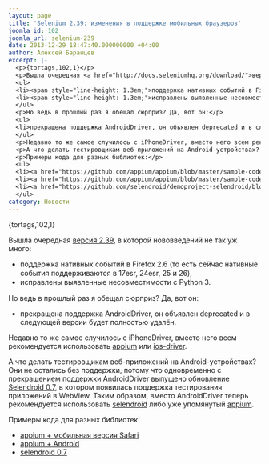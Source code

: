 ```yaml
---
layout: page
title: 'Selenium 2.39: изменения в поддержке мобильных браузеров'
joomla_id: 102
joomla_url: selenium-239
date: 2013-12-29 18:47:40.000000000 +04:00
author: Алексей Баранцев
excerpt: |-
  <p>{tortags,102,1}</p>
  <p>Вышла очередная <a href="http://docs.seleniumhq.org/download/">версия 2.39</a>, в которой нововведений не так уж много:</p>
  <ul>
  <li><span style="line-height: 1.3em;">поддержка нативных событий в Firefox 2.6 (то есть сейчас нативные события поддерживаются в </span><span style="line-height: 1.3em;">17esr, 24esr, 25 и 26</span><span style="line-height: 1.3em;">),</span></li>
  <li><span style="line-height: 1.3em;">исправлены выявленные несовместимости с Python 3.</span></li>
  </ul>
  <p>Но ведь в прошлый раз я обещал сюрприз? Да, вот он:</p>
  <ul>
  <li>прекращена поддержка AndroidDriver, он объявлен deprecated и в следующей версии будет полностью удалён.</li>
  </ul>
  <p>Недавно то же самое случилось с iPhoneDriver, вместо него всем рекомендуется использовать <a href="http://appium.io/">appium</a> или <a href="http://ios-driver.github.io/ios-driver/">ios-driver</a>.</p>
  <p>А что делать тестировщикам веб-приложений на Android-устройствах? Они не остались без поддержки, потому что одновременно с прекращением поддержки AndroidDriver выпущено обновление <a href="https://github.com/selendroid/selendroid/releases/tag/0.7.0">Selendroid 0.7</a>, в котором появилась поддержка тестирования приложений в WebView. Таким образом, вместо AndroidDriver теперь рекомендуется использовать <a href="http://selendroid.io/">selendroid</a> либо уже упомянутый <a href="http://appium.io/">appium</a>.</p>
  <p>Примеры кода для разных библиотек:</p>
  <ul>
  <li><a href="https://github.com/appium/appium/blob/master/sample-code/examples/java/junit/src/test/java/com/saucelabs/appium/SafariTest.java">appium + мобильная версия Safari</a></li>
  <li><a href="https://github.com/appium/appium/blob/master/sample-code/examples/java/junit/src/test/java/com/saucelabs/appium/AndroidWebViewTest.java">appium + Android</a></li>
  <li><a href="https://github.com/selendroid/demoproject-selendroid/blob/master/src/main/java/io/selendroid/demo/mobileweb/MobileWebTest.java">selendroid 0.7</a></li>
  </ul>
category: Новости
---
```

<p>{tortags,102,1}</p>
<p>Вышла очередная <a href="http://docs.seleniumhq.org/download/">версия 2.39</a>, в которой нововведений не так уж много:</p>
<ul>
<li><span style="line-height: 1.3em;">поддержка нативных событий в Firefox 2.6 (то есть сейчас нативные события поддерживаются в </span><span style="line-height: 1.3em;">17esr, 24esr, 25 и 26</span><span style="line-height: 1.3em;">),</span></li>
<li><span style="line-height: 1.3em;">исправлены выявленные несовместимости с Python 3.</span></li>
</ul>
<p>Но ведь в прошлый раз я обещал сюрприз? Да, вот он:</p>
<ul>
<li>прекращена поддержка AndroidDriver, он объявлен deprecated и в следующей версии будет полностью удалён.</li>
</ul>
<p>Недавно то же самое случилось с iPhoneDriver, вместо него всем рекомендуется использовать <a href="http://appium.io/">appium</a> или <a href="http://ios-driver.github.io/ios-driver/">ios-driver</a>.</p>
<p>А что делать тестировщикам веб-приложений на Android-устройствах? Они не остались без поддержки, потому что одновременно с прекращением поддержки AndroidDriver выпущено обновление <a href="https://github.com/selendroid/selendroid/releases/tag/0.7.0">Selendroid 0.7</a>, в котором появилась поддержка тестирования приложений в WebView. Таким образом, вместо AndroidDriver теперь рекомендуется использовать <a href="http://selendroid.io/">selendroid</a> либо уже упомянутый <a href="http://appium.io/">appium</a>.</p>
<p>Примеры кода для разных библиотек:</p>
<ul>
<li><a href="https://github.com/appium/appium/blob/master/sample-code/examples/java/junit/src/test/java/com/saucelabs/appium/SafariTest.java">appium + мобильная версия Safari</a></li>
<li><a href="https://github.com/appium/appium/blob/master/sample-code/examples/java/junit/src/test/java/com/saucelabs/appium/AndroidWebViewTest.java">appium + Android</a></li>
<li><a href="https://github.com/selendroid/demoproject-selendroid/blob/master/src/main/java/io/selendroid/demo/mobileweb/MobileWebTest.java">selendroid 0.7</a></li>
</ul>
